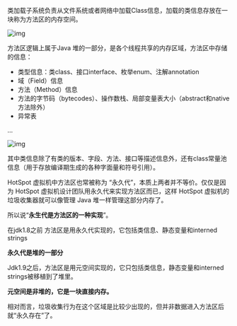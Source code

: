 类加载子系统负责从文件系统或者网络中加载Class信息，加载的类信息存放在一块称为方法区的内存空间。

![img](http://pcc.huitogo.club/a4d75daec6e55130473e281597b31101)



方法区逻辑上属于Java 堆的一部分，是各个线程共享的内存区域，方法区中存储的信息：

- 类型信息：类class、接口interface、枚举enum、注解annotation
- 域（Field）信息
- 方法（Method）信息
- 方法的字节码（bytecodes）、操作数栈、局部变量表大小（abstract和native方法除外）
- 异常表

…

![img](http://pcc.huitogo.club/241aa8a27178ae8b889284fd9d469f26)



其中类信息除了有类的版本、字段、方法、接口等描述信息外，还有class常量池信息（用于存放编译期生成的各种字面量和符号引用）。

HotSpot 虚拟机中方法区也常被称为 “永久代”，本质上两者并不等价。仅仅是因为 HotSpot 虚拟机设计团队用永久代来实现方法区而已，这样 HotSpot 虚拟机的垃圾收集器就可以像管理 Java 堆一样管理这部分内存了。



所以说“**永生代是方法区的一种实现**”。

在jdk1.8之前 方法区是用永久代实现的，它包括类信息、静态变量和interned strings

**永久代是堆的一部分**



Jdk1.9之后，方法区是用元空间实现的，它只包括类信息，静态变量和interned strings被移植到了堆里。

**元空间是非堆的，它是一块直接内存。**



相对而言，垃圾收集行为在这个区域是比较少出现的，但并非数据进入方法区后就“永久存在”了。